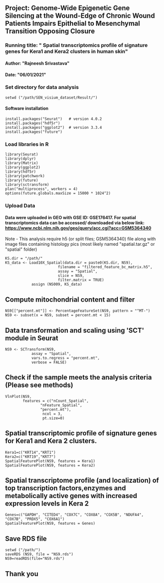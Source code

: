## Project: Genome-Wide Epigenetic Gene Silencing at the Wound-Edge of Chronic Wound Patients Impairs Epithelial to Mesenchymal Transition Opposing Closure
### Running title: " Spatial transcriptomics profile of signature genes for Kera1 and Kera2 clusters in human skin"
#### Author: "Rajneesh Srivastava"
#### Date: "06/01/2021"

### Set directory for data analysis
```setwd ("/path/SEN_visium_dataset/Result/")```

#### Software installation
```
install.packages("Seurat")   # version 4.0.2
install.packages("hdf5r")
install.packages("ggplot2")  # version 3.3.4
install.packages("future")

```

### Load libraries in R
```
library(Seurat)
library(dplyr)
library(Matrix)
library(ggplot2)
library(hdf5r)
library(patchwork)
library(future)
library(sctransform)
plan("multiprocess", workers = 4)
options(future.globals.maxSize = 15000 * 1024^2)
```

### Upload Data
#### Data were uploaded in GEO with GSE ID: GSE176417. For spatial transcriptomics data can be accessed/ downloaded via below link: https://www.ncbi.nlm.nih.gov/geo/query/acc.cgi?acc=GSM5364340
Note - This analysis require h5 (or split files; GSM5364340) file along with image files containing histology pics (most likely named "spatial.tar.gz" or "spatial" folder)

```
KS.dir = "/path/"                                             
KS_data <- Load10X_Spatial(data.dir = paste0(KS.dir, NS9),
						filename = "filtered_feature_bc_matrix.h5", 
						assay = "Spatial", 
						slice = NS9, 
						filter.matrix = TRUE)
            assign (NS009, KS_data)
```
## Compute mitochondrial content and filter
```
NS9[["percent.mt"]] <- PercentageFeatureSet(NS9, pattern = "^MT-")
NS9 <- subset(x = NS9, subset = percent.mt < 15)
```
## Data transformation and scaling using 'SCT' module in Seurat
```
NS9 <- SCTransform(NS9, 
			assay = "Spatial", 
			vars.to.regress = "percent.mt",
			verbose = FALSE)
```
## Check if the sample meets the analysis criteria (Please see methods)
```
VlnPlot(NS9, 
		features = c("nCount_Spatial",
				"nFeature_Spatial",     
				"percent.mt"), 
				 ncol = 3, 
				 pt.size=0)
```
## Spatial transcriptomic profile of signature genes for Kera1 and Kera 2 clusters.
```
Kera1=c("KRT14","KRT1")
Kera2=c("KRT19","KRT7")
SpatialFeaturePlot(NS9, features = Kera1)
SpatialFeaturePlot(NS9, features = Kera2)
```
## Spatial transcriptome profile (and localization) of top transcription factors,enzymes and metabolically active genes with increased expression levels in Kera 2
```
Genes=c("GAPDH", "CITED4", "COX7C", "COX8A", "COX5B", "NDUFA4", "COX7B", "PRDX5", "COX6A1")
SpatialFeaturePlot(NS9, features = Genes)
```
## Save RDS file
```
setwd ("/path/")
saveRDS (NS9, file = "NS9.rds")
NS9=readRDS(file="NS9.rds")
```
## Thank you

